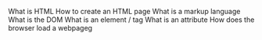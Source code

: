 What is HTML
How to create an HTML page
What is a markup language
What is the DOM
What is an element / tag
What is an attribute
How does the browser load a webpageg

